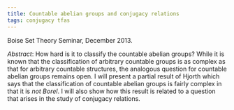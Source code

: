```yaml
---
title: Countable abelian groups and conjugacy relations
tags: conjugacy tfas
---
```


Boise Set Theory Seminar, December 2013.<!--more-->

*Abstract*: How hard is it to classify the countable abelian groups? While it is known that the classification of arbitrary countable groups is as complex as that for arbitrary countable structures, the analogous question for countable abelian groups remains open. I will present a partial result of Hjorth which says that the classification of countable abelian groups is fairly complex in that it is *not Borel*. I will also show how this result is related to a question that arises in the study of conjugacy relations.
